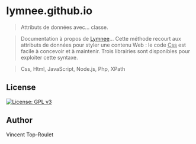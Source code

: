 # lymnee.github.io

> Attributs de données avec… classe.

> Documentation à propos de [Lymnee](https://github.com/lymnee/lymnee)… Cette méthode recourt aux attributs de données pour styler une contenu Web : le code <abbr title="Cascading Styles Sheets">Css</abbr> est facile à concevoir et à maintenir. Trois librairies sont disponibles pour exploiter cette syntaxe.

> Css, Html, JavaScript, Node.js, Php, XPath

## License

[![License: GPL v3](https://img.shields.io/badge/License-GPLv3-blue.svg)](https://www.gnu.org/licenses/gpl-3.0)

## Author

Vincent Top-Roulet
